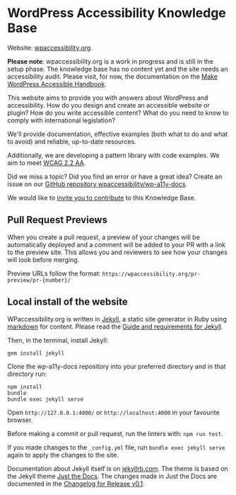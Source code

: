 # WordPress Accessibility Knowledge Base

Website: [wpaccessibility.org](https://wpaccessibility.org).

**Please note**: wpaccessibility.org is a work in progress and is still in the setup phase. The knowledge base has no content yet and the site needs an accessibility audit. Please visit, for now, the documentation on the [Make WordPress Accessible Handbook](https://make.wordpress.org/accessibility/handbook/).

This website aims to provide you with answers about WordPress and accessibility. How do you design and create an accessible website or plugin? How do you write accessible content? What do you need to know to comply with international legislation?

We'll provide documentation, effective examples (both what to do and what to avoid) and reliable, up-to-date resources.

Additionally, we are developing a pattern library with code examples. We aim to meet [WCAG 2.2 AA](https://www.w3.org/WAI/WCAG22/quickref/).

Did we miss a topic? Did you find an error or have a great idea? Create an issue on our [GitHub repository wpaccessibility/wp-a11y-docs](https://github.com/wpaccessibility/wp-a11y-docs/issues/).

We would like to [invite you to contribute](/docs/contribute/) to this Knowledge Base.

## Pull Request Previews

When you create a pull request, a preview of your changes will be automatically deployed and a comment will be added to your PR with a link to the preview site. This allows you and reviewers to see how your changes will look before merging.

Preview URLs follow the format: `https://wpaccessibility.org/pr-preview/pr-{number}/`

## Local install of the website

WPaccessibility.org is written in [Jekyll](https://jekyllrb.com), a static site generator in Ruby using [markdown](https://www.markdownguide.org/) for content.
Please read the [Guide and requirements for Jekyll](https://jekyllrb.com/docs/installation/#requirements).

Then, in the terminal, install Jekyll:
```
gem install jekyll
```

Clone the wp-a11y-docs repository into your preferred directory and in that directory run:
```
npm install
bundle
bundle exec jekyll serve 
```

Open `http://127.0.0.1:4000/` or `http://localhost:4000` in your favourite browser.

Before making a commit or pull request, run the linters with: `npm run test`.

If you made changes to the `_config.yml` file, run `bundle exec jekyll serve` again to apply the changes to the site.

Documentation about Jekyll itself is on [jekyllrb.com](https://jekyllrb.com/docs/). The theme is based on the Jekyll theme [Just the Docs](https://just-the-docs.com/). The changes made in Just the Docs are documented in the [Changelog for Release v0.1](/CHANGELOG/#release-v01).
